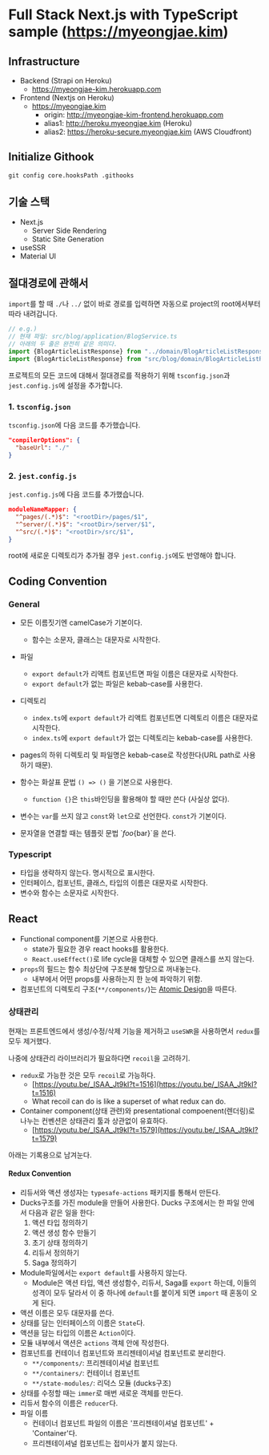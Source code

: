 # Full Stack Next.js with TypeScript sample (https://myeongjae.kim)

## Infrastructure

- Backend (Strapi on Heroku)
  - https://myeongjae-kim.herokuapp.com
- Frontend (Nextjs on Heroku)
  - https://myeongjae.kim
    - origin: http://myeongjae-kim-frontend.herokuapp.com
    - alias1: http://heroku.myeongjae.kim (Heroku)
    - alias2: https://heroku-secure.myeongjae.kim (AWS Cloudfront)

## Initialize Githook

```shell
git config core.hooksPath .githooks
```

## 기술 스택

- Next.js
  - Server Side Rendering
  - Static Site Generation
- useSSR
- Material UI

## 절대경로에 관해서

`import`를 할 때 `./`나 `../` 없이 바로 경로를 입력하면 자동으로 project의 root에서부터 따라 내려갑니다.

```typescript
// e.g.)
// 현재 파일: src/blog/application/BlogService.ts
// 아래의 두 줄은 완전히 같은 의미다.
import {BlogArticleListResponse} from "../domain/BlogArticleListResponse";
import {BlogArticleListResponse} from "src/blog/domain/BlogArticleListResponse";
```

프로젝트의 모든 코드에 대해서 절대경로를 적용하기 위해 `tsconfig.json`과 `jest.config.js`에 설정을 추가합니다.

### 1. `tsconfig.json`

`tsconfig.json`에 다음 코드를 추가했습니다.

```json
"compilerOptions": {
  "baseUrl": "./"
}
```

### 2. `jest.config.js`

`jest.config.js`에 다음 코드를 추가했습니다.

```json
moduleNameMapper: {
  "^pages/(.*)$": "<rootDir>/pages/$1",
  "^server/(.*)$": "<rootDir>/server/$1",
  "^src/(.*)$": "<rootDir>/src/$1",
}
```

root에 새로운 디렉토리가 추가될 경우 `jest.config.js`에도 반영해야 합니다.

## Coding Convention

### General

- 모든 이름짓기엔 camelCase가 기본이다.
  - 함수는 소문자, 클래스는 대문자로 시작한다.
- 파일
  - `export default`가 리액트 컴포넌트면 파일 이름은 대문자로 시작한다.
  - `export default`가 없는 파일은 kebab-case를 사용한다.
- 디렉토리
  - `index.ts`에 `export default`가 리액트 컴포넌트면 디렉토리 이름은 대문자로 시작한다.
  - `index.ts`에 `export default`가 없는 디렉토리는 kebab-case를 사용한다.
- pages의 하위 디렉토리 및 파일명은 kebab-case로 작성한다(URL path로 사용하기 때문).

- 함수는 화살표 문법 `() => ()` 을 기본으로 사용한다.
  - `function {}`은 `this`바인딩을 활용해야 할 때만 쓴다 (사실상 없다).
- 변수는 `var`를 쓰지 않고 `const`와 `let`으로 선언한다. `const`가 기본이다.
- 문자열을 연결할 때는 템플릿 문법 \`${foo}${bar}\`을 쓴다.

### Typescript

- 타입을 생략하지 않는다. 명시적으로 표시한다.
- 인터페이스, 컴포넌트, 클래스, 타입의 이름은 대문자로 시작한다.
- 변수와 함수는 소문자로 시작한다.

## React

- Functional component를 기본으로 사용한다.
  - state가 필요한 경우 react hooks를 활용한다.
  - `React.useEffect()`로 life cycle을 대체할 수 있으면 클래스를 쓰지 않는다.
- `props`의 필드는 함수 최상단에 구조분해 할당으로 꺼내놓는다.
  - 내부에서 어떤 props를 사용하는지 한 눈에 파악하기 위함.
- 컴포넌트의 디렉토리 구조(`**/components/`)는 [Atomic Design](https://brunch.co.kr/@ultra0034/63)을 따른다.

### 상태관리

현재는 프론트엔드에서 생성/수정/삭제 기능을 제거하고 `useSWR`을 사용하면서 `redux`를 모두 제거했다.

나중에 상태관리 라이브러리가 필요하다면 `recoil`을 고려하기.

- `redux`로 가능한 것은 모두 `recoil`로 가능하다.
  - [https://youtu.be/_ISAA_Jt9kI?t=1516](https://youtu.be/_ISAA_Jt9kI?t=1516)
  - What recoil can do is like a superset of what redux can do.
- Container component(상태 관련)와 presentational compoenent(렌더링)로 나누는 컨벤션은 상태관리 툴과 상관없이 유효하다.
  - [https://youtu.be/_ISAA_Jt9kI?t=1579](https://youtu.be/_ISAA_Jt9kI?t=1579)

아래는 기록용으로 남겨눈다.

#### Redux Convention

- 리듀서와 액션 생성자는 `typesafe-actions` 패키지를 통해서 만든다.
- Ducks구조를 가진 module을 만들어 사용한다. Ducks 구조에서는 한 파일 안에서 다음과 같은 일을 한다:
    1. 액션 타입 정의하기
    2. 액션 생성 함수 만들기
    3. 초기 상태 정의하기
    4. 리듀서 정의하기
    5. Saga 정의하기
- Module파일에서는 `export default`를 사용하지 않는다.
  - Module은 액션 타입, 액션 생성함수, 리듀서, Saga를 `export` 하는데, 이들의 성격이 모두 달라서 이 중 하나에 `default`를 붙이게 되면 `import` 때 혼동이 오게 된다.
- 액션 이름은 모두 대문자를 쓴다.
- 상태를 담는 인터페이스의 이름은 `State`다.
- 액션을 담는 타입의 이름은 `Action`이다.
- 모듈 내부에서 액션은 `actions` 객체 안에 작성한다.
- 컴포넌트를 컨테이너 컴포넌트와 프리젠테이셔널 컴포넌트로 분리한다.
  - `**/components/`: 프리젠테이셔널 컴포넌트
  - `**/containers/`: 컨테이너 컴포넌트
  - `**/state-modules/`: 리덕스 모듈 (ducks구조)
- 상태를 수정할 때는 `immer`로 매번 새로운 객체를 만든다.
- 리듀서 함수의 이름은 `reducer`다.
- 파일 이름
  - 컨테이너 컴포넌트 파일의 이름은 '프리젠테이셔널 컴포넌트' + 'Container'다.
  - 프리젠테이셔널 컴포넌트는 접미사가 붙지 않는다.
